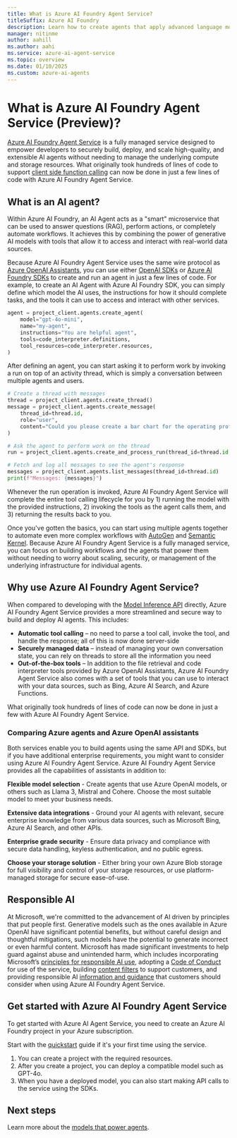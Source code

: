 ```yaml
---
title: What is Azure AI Foundry Agent Service?
titleSuffix: Azure AI Foundry
description: Learn how to create agents that apply advanced language models for workflow automation.
manager: nitinme
author: aahill
ms.author: aahi
ms.service: azure-ai-agent-service
ms.topic: overview
ms.date: 01/10/2025
ms.custom: azure-ai-agents
---
```


# What is Azure AI Foundry Agent Service (Preview)?

[Azure AI Foundry Agent Service](https://techcommunity.microsoft.com/blog/azure-ai-services-blog/introducing-azure-ai-agent-service/4298357) is a fully managed service designed to empower developers to securely build, deploy, and scale high-quality, and extensible AI agents without needing to manage the underlying compute and storage resources. What originally took hundreds of lines of code to support [client side function calling](/azure/ai-services/openai/how-to/function-calling) can now be done in just a few lines of code with Azure AI Foundry Agent Service.

## What is an AI agent?

Within Azure AI Foundry, an AI Agent acts as a "smart" microservice that can be used to answer questions (RAG), perform actions, or completely automate workflows. It achieves this by combining the power of generative AI models with tools that allow it to access and interact with real-world data sources.

Because Azure AI Foundry Agent Service uses the same wire protocol as [Azure OpenAI Assistants](/azure/ai-services/openai/how-to/assistant), you can use either [OpenAI SDKs](./quickstart.md?pivots=programming-language-python-openai) or [Azure AI Foundry SDKs](./quickstart.md?programming-language-python-azure) to create and run an agent in just a few lines of code. For example, to create an AI Agent with Azure AI Foundry SDK, you can simply  define which model the AI uses, the instructions for how it should complete tasks, and the tools it can use to access and interact with other services.

```python
agent = project_client.agents.create_agent(
    model="gpt-4o-mini",
    name="my-agent",
    instructions="You are helpful agent",
    tools=code_interpreter.definitions,
    tool_resources=code_interpreter.resources,
)
```

After defining an agent, you can start asking it to perform work by invoking a run on top of an activity thread, which is simply a conversation between multiple agents and users. 

```python
# Create a thread with messages
thread = project_client.agents.create_thread()
message = project_client.agents.create_message(
    thread_id=thread.id,
    role="user",
    content="Could you please create a bar chart for the operating profit using the following data and provide the file to me? Company A: $1.2 million, Company B: $2.5 million, Company C: $3.0 million, Company D: $1.8 million",
)

# Ask the agent to perform work on the thread
run = project_client.agents.create_and_process_run(thread_id=thread.id, agent_id=agent.id)

# Fetch and log all messages to see the agent's response
messages = project_client.agents.list_messages(thread_id=thread.id)
print(f"Messages: {messages}")
```

Whenever the run operation is invoked, Azure AI Foundry Agent Service will complete the entire tool calling lifecycle for you by 1) running the model with the provided instructions, 2) invoking the tools as the agent calls them, and 3) returning the results back to you.

Once you've gotten the basics, you can start using multiple agents together to automate even more complex workflows with [AutoGen](https://microsoft.github.io/autogen/0.2/docs/Getting-Started/) and [Semantic Kernel](/semantic-kernel). Because Azure AI Foundry Agent Service is a fully managed service, you can focus on building workflows and the agents that power them without needing to worry about scaling, security, or management of the underlying infrastructure for individual agents.

## Why use Azure AI Foundry Agent Service?

When compared to developing with the [Model Inference API](/rest/api/aifoundry/modelinference) directly, Azure AI Foundry Agent Service provides a more streamlined and secure way to build and deploy AI agents. This includes:
- **Automatic tool calling** – no need to parse a tool call, invoke the tool, and handle the response; all of this is now done server-side
- **Securely managed data** – instead of managing your own conversation state, you can rely on threads to store all the information you need
- **Out-of-the-box tools** – In addition to the file retrieval and code interpreter tools provided by Azure OpenAI Assistants, Azure AI Foundry Agent Service also comes with a set of tools that you can use to interact with your data sources, such as Bing, Azure AI Search, and Azure Functions.

What originally took hundreds of lines of code can now be done in just a few with Azure AI Foundry Agent Service.

### Comparing Azure agents and Azure OpenAI assistants

Both services enable you to build agents using the same API and SDKs, but if you have additional enterprise requirements, you might want to consider using Azure AI Foundry Agent Service. Azure AI Foundry Agent Service provides all the capabilities of assistants in addition to:

**Flexible model selection** - Create agents that use Azure OpenAI models, or others such as Llama 3, Mistral and Cohere. Choose the most suitable model to meet your business needs.

**Extensive data integrations** - Ground your AI agents with relevant, secure enterprise knowledge from various data sources, such as Microsoft Bing, Azure AI Search, and other APIs. 

**Enterprise grade security** - Ensure data privacy and compliance with secure data handling, keyless authentication, and no public egress. 

**Choose your storage solution** - Either bring your own Azure Blob storage for full visibility and control of your storage resources, or use platform-managed storage for secure ease-of-use.  

## Responsible AI

At Microsoft, we're committed to the advancement of AI driven by principles that put people first. Generative models such as the ones available in Azure OpenAI have significant potential benefits, but without careful design and thoughtful mitigations, such models have the potential to generate incorrect or even harmful content. Microsoft has made significant investments to help guard against abuse and unintended harm, which includes incorporating Microsoft’s <a href="https://www.microsoft.com/ai/responsible-ai?activetab=pivot1:primaryr6" target="_blank">principles for responsible AI use</a>, adopting a [Code of Conduct](/legal/ai-code-of-conduct?context=/azure/ai-services/agents/context/context) for use of the service, building [content filters](/azure/ai-services/content-safety/overview) to support customers, and providing responsible AI [information and guidance](/legal/cognitive-services/openai/transparency-note?context=%2Fazure%2Fai-services%2Fopenai%2Fcontext%2Fcontext&tabs=image) that customers should consider when using Azure AI Foundry Agent Service.

## Get started with Azure AI Foundry Agent Service

To get started with Azure AI Agent Service, you need to create an Azure AI Foundry project in your Azure subscription. 

Start with the [quickstart](./quickstart.md) guide if it's your first time using the service.
1. You can create a project with the required resources. 
1. After you create a project, you can deploy a compatible model such as GPT-4o.
1. When you have a deployed model, you can also start making API calls to the service using the SDKs.


## Next steps

Learn more about the [models that power agents](./concepts/model-region-support.md).